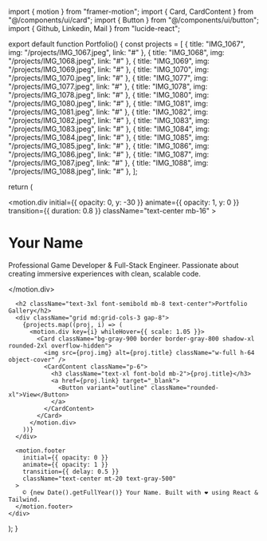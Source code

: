 import { motion } from "framer-motion";
import { Card, CardContent } from "@/components/ui/card";
import { Button } from "@/components/ui/button";
import { Github, Linkedin, Mail } from "lucide-react";

export default function Portfolio() {
  const projects = [
    { title: "IMG_1067", img: "/projects/IMG_1067.jpeg", link: "#" },
    { title: "IMG_1068", img: "/projects/IMG_1068.jpeg", link: "#" },
    { title: "IMG_1069", img: "/projects/IMG_1069.jpeg", link: "#" },
    { title: "IMG_1070", img: "/projects/IMG_1070.jpeg", link: "#" },
    { title: "IMG_1077", img: "/projects/IMG_1077.jpeg", link: "#" },
    { title: "IMG_1078", img: "/projects/IMG_1078.jpeg", link: "#" },
    { title: "IMG_1080", img: "/projects/IMG_1080.jpeg", link: "#" },
    { title: "IMG_1081", img: "/projects/IMG_1081.jpeg", link: "#" },
    { title: "IMG_1082", img: "/projects/IMG_1082.jpeg", link: "#" },
    { title: "IMG_1083", img: "/projects/IMG_1083.jpeg", link: "#" },
    { title: "IMG_1084", img: "/projects/IMG_1084.jpeg", link: "#" },
    { title: "IMG_1085", img: "/projects/IMG_1085.jpeg", link: "#" },
    { title: "IMG_1086", img: "/projects/IMG_1086.jpeg", link: "#" },
    { title: "IMG_1087", img: "/projects/IMG_1087.jpeg", link: "#" },
    { title: "IMG_1088", img: "/projects/IMG_1088.jpeg", link: "#" },
  ];

  return (
    <div className="min-h-screen bg-gray-950 text-white px-6 py-10">
      <motion.div
        initial={{ opacity: 0, y: -30 }}
        animate={{ opacity: 1, y: 0 }}
        transition={{ duration: 0.8 }}
        className="text-center mb-16"
      >
        <h1 className="text-5xl font-bold mb-4 bg-gradient-to-r from-blue-400 to-purple-500 bg-clip-text text-transparent">
          Your Name
        </h1>
        <p className="text-lg text-gray-400 max-w-2xl mx-auto">
          Professional Game Developer & Full-Stack Engineer. Passionate about
          creating immersive experiences with clean, scalable code.
        </p>
        <div className="flex justify-center gap-6 mt-6">
          <a href="https://github.com/your-username"><Github /></a>
          <a href="https://linkedin.com/in/your-username"><Linkedin /></a>
          <a href="mailto:your.email@example.com"><Mail /></a>
        </div>
      </motion.div>

      <h2 className="text-3xl font-semibold mb-8 text-center">Portfolio Gallery</h2>
      <div className="grid md:grid-cols-3 gap-8">
        {projects.map((proj, i) => (
          <motion.div key={i} whileHover={{ scale: 1.05 }}>
            <Card className="bg-gray-900 border border-gray-800 shadow-xl rounded-2xl overflow-hidden">
              <img src={proj.img} alt={proj.title} className="w-full h-64 object-cover" />
              <CardContent className="p-6">
                <h3 className="text-xl font-bold mb-2">{proj.title}</h3>
                <a href={proj.link} target="_blank">
                  <Button variant="outline" className="rounded-xl">View</Button>
                </a>
              </CardContent>
            </Card>
          </motion.div>
        ))}
      </div>

      <motion.footer
        initial={{ opacity: 0 }}
        animate={{ opacity: 1 }}
        transition={{ delay: 0.5 }}
        className="text-center mt-20 text-gray-500"
      >
        © {new Date().getFullYear()} Your Name. Built with ❤️ using React & Tailwind.
      </motion.footer>
    </div>
  );
}
